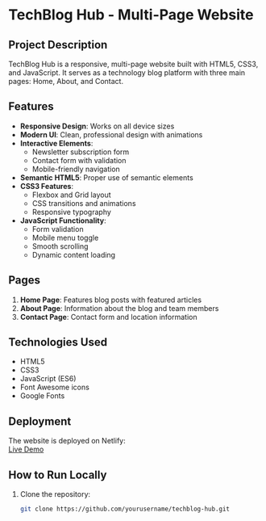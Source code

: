 # TechBlog Hub - Multi-Page Website

## Project Description
TechBlog Hub is a responsive, multi-page website built with HTML5, CSS3, and JavaScript. It serves as a technology blog platform with three main pages: Home, About, and Contact.

## Features
- **Responsive Design**: Works on all device sizes
- **Modern UI**: Clean, professional design with animations
- **Interactive Elements**: 
  - Newsletter subscription form
  - Contact form with validation
  - Mobile-friendly navigation
- **Semantic HTML5**: Proper use of semantic elements
- **CSS3 Features**: 
  - Flexbox and Grid layout
  - CSS transitions and animations
  - Responsive typography
- **JavaScript Functionality**:
  - Form validation
  - Mobile menu toggle
  - Smooth scrolling
  - Dynamic content loading

## Pages
1. **Home Page**: Features blog posts with featured articles
2. **About Page**: Information about the blog and team members
3. **Contact Page**: Contact form and location information

## Technologies Used
- HTML5
- CSS3
- JavaScript (ES6)
- Font Awesome icons
- Google Fonts

## Deployment
The website is deployed on Netlify:  
[Live Demo](https://techbloghub.netlify.app)

## How to Run Locally
1. Clone the repository:
   ```bash
   git clone https://github.com/yourusername/techblog-hub.git
